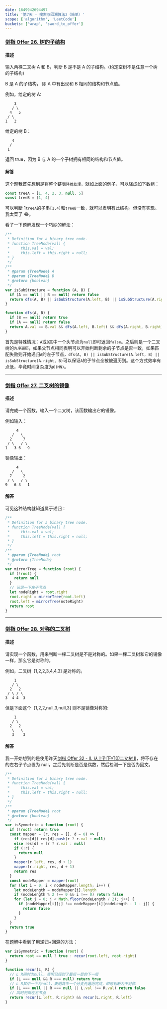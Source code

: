 ```yaml
---
date: 1649942694497
title: '第7天 - 搜索与回溯算法2（简单）'
scope: ['algorithm', 'LeetCode']
buckets: ['wrap', 'sword_to_offer']
---
```


### [剑指 Offer 26. 树的子结构](https://leetcode-cn.com/problems/shu-de-zi-jie-gou-lcof/)

#### 描述

输入两棵二叉树 A 和 B，判断 B 是不是 A 的子结构。(约定空树不是任意一个树的子结构)

B 是 A 的子结构， 即 A 中有出现和 B 相同的结构和节点值。

例如，给定的树 A:

```text
    3
   / \
  4   5
 / \
1   2
```

给定的树 B：

```text
   4 
  /
 1
```

返回 true，因为 B 与 A 的一个子树拥有相同的结构和节点值。

#### 解答

这个题我首先想到是将整个链表`降维处理`，就如上面的例子，可以降成如下数组：

```javascript
const treeA = [1, 4, 2, 3, null, 5]
const treeB = [1, 4]
```

可以判断 1`treeA`的子串`[1,4]`和`treeB`一致，就可以表明有此结构。但没有实现。我太菜了 😂。

看了一下题解发现一个巧妙的解法：

```javascript
/**
 * Definition for a binary tree node.
 * function TreeNode(val) {
 *     this.val = val;
 *     this.left = this.right = null;
 * }
 */
/**
 * @param {TreeNode} A
 * @param {TreeNode} B
 * @return {boolean}
 */
var isSubStructure = function (A, B) {
  if (A == null || B == null) return false
  return dfs(A, B) || isSubStructure(A.left, B) || isSubStructure(A.right, B)
}

function dfs(A, B) {
  if (B == null) return true
  if (A == null) return false
  return A.val == B.val && dfs(A.left, B.left) && dfs(A.right, B.right)
}
```

首先是特殊情况：`A`或`B`其中一个头节点为`null`即可返回`false`。之后则是一个二叉树的`先序遍历`，如果父节点相同表明可以开始判断剩余的子节点是否一致，如果匹配失败则开始递归`A`的左子节点，`dfs(A, B) || isSubStructure(A.left, B) || isSubStructure(A.right, B)`可以保证`A`的子节点全被被遍历到。这个方式效率有点低，毕竟时间复杂度为`O(MN)`。

---

### [剑指 Offer 27. 二叉树的镜像](https://leetcode-cn.com/problems/er-cha-shu-de-jing-xiang-lcof/)

#### 描述

请完成一个函数，输入一个二叉树，该函数输出它的镜像。

例如输入：

```text
     4
   /   \
  2     7
 / \   / \
1   3 6   9
```

镜像输出：

```text
     4
   /   \
  7     2
 / \   / \
9   6 3   1
```

#### 解答

可见这种结构就知道属于递归：

```javascript
/**
 * Definition for a binary tree node.
 * function TreeNode(val) {
 *     this.val = val;
 *     this.left = this.right = null;
 * }
 */
/**
 * @param {TreeNode} root
 * @return {TreeNode}
 */
var mirrorTree = function (root) {
  if (!root) {
    return null
  }
  // 记录一下左子节点
  let nodeRight = root.right
  root.right = mirrorTree(root.left)
  root.left = mirrorTree(noteRight)
  return root
}
```

---

### [剑指 Offer 28. 对称的二叉树](https://leetcode-cn.com/problems/dui-cheng-de-er-cha-shu-lcof/)

#### 描述

请实现一个函数，用来判断一棵二叉树是不是对称的。如果一棵二叉树和它的镜像一样，那么它是对称的。

例如，二叉树  [1,2,2,3,4,4,3] 是对称的。

```text
    1
   / \
  2   2
 / \ / \
3  4 4  3

```

但是下面这个  [1,2,2,null,3,null,3] 则不是镜像对称的:

```text
    1
   / \
  2   2
   \   \
   3    3
```

#### 解答

我一开始想到的是使用昨天[剑指 Offer 32 - II. 从上到下打印二叉树 II](/wrap/sword_to_offer/day6_search_and_backtrack_1)，将不存在的左右子节点置为 null，之后先判断是否是偶数，然后检测一下是否为回文。

```javascript
/**
 * Definition for a binary tree node.
 * function TreeNode(val) {
 *     this.val = val;
 *     this.left = this.right = null;
 * }
 */
/**
 * @param {TreeNode} root
 * @return {boolean}
 */
var isSymmetric = function (root) {
  if (!root) return true
  const mapper = (r, res = [], d = 0) => {
    if (res[d]) res[d].push(r ? r.val : null)
    else res[d] = [r ? r.val : null]
    if (!r) {
      return null
    }
    mapper(r.left, res, d + 1)
    mapper(r.right, res, d + 1)
    return res
  }
  const nodeMapper = mapper(root)
  for (let i = 0; i < nodeMapper.length; i++) {
    let nodeLength = nodeMapper[i].length
    if (nodeLength % 2 !== 0 && i !== 0) return false
    for (let j = 0; j < Math.floor(nodeLength / 2); j++) {
      if (nodeMapper[i][j] !== nodeMapper[i][nodeLength - 1 - j]) {
        return false
      }
    }
  }
  return true
}
```

在题解中看到了用递归+回溯的方法：

```javascript
var isSymmetric = function (root) {
  return root == null ? true : recur(root.left, root.right)
}

function recur(L, R) {
  // L R同时为null，表明已经到了最后一层的下一层
  if (L === null && R === null) return true
  // L R其中一个为null，表明其中一个分支先遍历完成，即可判断为不对称
  if (L === null || R === null || L.val !== R.val) return false
  // 同时判断左右节点
  return recur(L.left, R.right) && recur(L.right, R.left)
}
```
